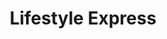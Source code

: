 ---
title: "Lifestyle Express"
url: /birmingham/lifestyle-express-hamstead-road/
shop: convenience
---